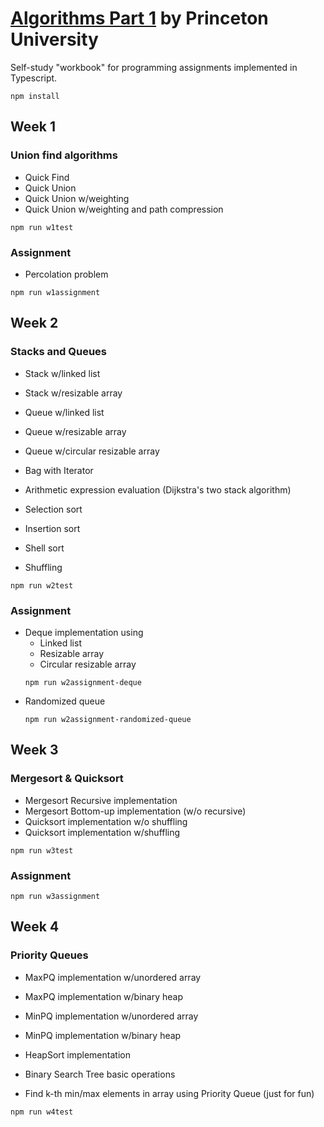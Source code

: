 # [Algorithms Part 1](https://www.coursera.org/learn/algorithms-part1) by Princeton University
Self-study "workbook" for programming assignments implemented in Typescript.

```
npm install
```

## Week 1
### Union find algorithms
* Quick Find
* Quick Union
* Quick Union w/weighting
* Quick Union w/weighting and path compression
```
npm run w1test
```
### Assignment
* Percolation problem
```
npm run w1assignment
```

## Week 2
### Stacks and Queues
* Stack w/linked list
* Stack w/resizable array
* Queue w/linked list
* Queue w/resizable array
* Queue w/circular resizable array
* Bag with Iterator
* Arithmetic expression evaluation (Dijkstra's two stack algorithm)

* Selection sort
* Insertion sort
* Shell sort
* Shuffling
```
npm run w2test
```
### Assignment
* Deque implementation using
  * Linked list
  * Resizable array
  * Circular resizable array
  ```
  npm run w2assignment-deque
  ```
* Randomized queue
  ```
  npm run w2assignment-randomized-queue
  ```

## Week 3
### Mergesort & Quicksort
* Mergesort Recursive implementation
* Mergesort Bottom-up implementation (w/o recursive)
* Quicksort implementation w/o shuffling
* Quicksort implementation w/shuffling
```
npm run w3test
```
### Assignment
```
npm run w3assignment
```

## Week 4
### Priority Queues
* MaxPQ implementation w/unordered array
* MaxPQ implementation w/binary heap
* MinPQ implementation w/unordered array
* MinPQ implementation w/binary heap
* HeapSort implementation
* Binary Search Tree basic operations

* Find k-th min/max elements in array using Priority Queue (just for fun)
```
npm run w4test
```